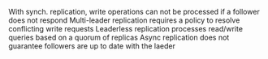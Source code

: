 With synch. replication, write operations can not be processed if a follower does not respond
Multi-leader replication requires a policy to resolve conflicting write requests
Leaderless replication processes read/write queries based on a quorum of replicas
Async replication does not guarantee followers are up to date with the laeder